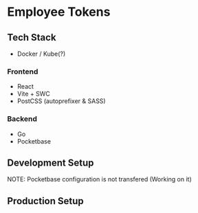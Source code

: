 # Employee Tokens

## Tech Stack

- Docker / Kube(?)

### Frontend

- React
- Vite + SWC
- PostCSS (autoprefixer & SASS)

### Backend

- Go
- Pocketbase

## Development Setup
NOTE: Pocketbase configuration is not transfered (Working on it)



## Production Setup